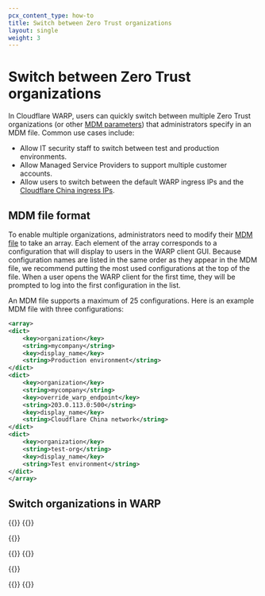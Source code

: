 ```yaml
---
pcx_content_type: how-to
title: Switch between Zero Trust organizations
layout: single
weight: 3
---
```


# Switch between Zero Trust organizations

In Cloudflare WARP, users can quickly switch between multiple Zero Trust organizations (or other [MDM parameters](/cloudflare-one/connections/connect-devices/warp/deployment/mdm-deployment/parameters/)) that administrators specify in an MDM file. Common use cases include:

- Allow IT security staff to switch between test and production environments.
- Allow Managed Service Providers to support multiple customer accounts.
- Allow users to switch between the default WARP ingress IPs and the [Cloudflare China ingress IPs](/cloudflare-one/connections/connect-devices/warp/deployment/mdm-deployment/parameters/#override_warp_endpoint).

## MDM file format

To enable multiple organizations, administrators need to modify their [MDM file](/cloudflare-one/connections/connect-devices/warp/deployment/mdm-deployment/) to take an array. Each element of the array corresponds to a configuration that will display to users in the WARP client GUI. Because configuration names are listed in the same order as they appear in the MDM file, we recommend putting the most used configurations at the top of the file. When a user opens the WARP client for the first time, they will be prompted to log into the first configuration in the list.

An MDM file supports a maximum of 25 configurations. Here is an example MDM file with three configurations:

```xml
<array>
<dict>
    <key>organization</key>
    <string>mycompany</string>
    <key>display_name</key>
    <string>Production environment</string>
</dict>
<dict>
    <key>organization</key>
    <string>mycompany</string>
    <key>override_warp_endpoint</key>
    <string>203.0.113.0:500</string>
    <key>display_name</key>
    <string>Cloudflare China network</string>
</dict>
<dict>
    <key>organization</key>
    <string>test-org</string>
    <key>display_name</key>
    <string>Test environment</string>
</dict>
</array>
```

## Switch organizations in WARP

{{<tabs labels="macOS, Windows, and Linux | iOS and Android">}}
{{<tab label="macos, windows, and linux" no-code="true">}}

{{<render file="warp/_switch-orgs.md" withParameters="Select the gear icon.;;**Preferences** > **Account**" >}}

{{</tab>}}
{{<tab label="ios and android" no-code="true">}}

{{<render file="warp/_switch-orgs.md" withParameters="Go to **Settings** > **Advanced**.;; **Settings** > **Account**" >}}

{{</tab>}}
{{</tabs>}}
